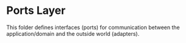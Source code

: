 # Ports Layer

This folder defines interfaces (ports) for communication between the application/domain and the outside world (adapters).
